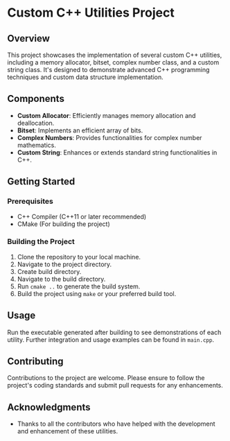 # Custom C++ Utilities Project

## Overview
This project showcases the implementation of several custom C++ utilities, including a memory allocator, bitset, complex number class, and a custom string class. It's designed to demonstrate advanced C++ programming techniques and custom data structure implementation.

## Components
- **Custom Allocator**: Efficiently manages memory allocation and deallocation.
- **Bitset**: Implements an efficient array of bits.
- **Complex Numbers**: Provides functionalities for complex number mathematics.
- **Custom String**: Enhances or extends standard string functionalities in C++.

## Getting Started
### Prerequisites
- C++ Compiler (C++11 or later recommended)
- CMake (For building the project)

### Building the Project
1. Clone the repository to your local machine.
2. Navigate to the project directory.
3. Create build directory.
4. Navigate to the build directory.
5. Run `cmake ..` to generate the build system.
6. Build the project using `make` or your preferred build tool.

## Usage
Run the executable generated after building to see demonstrations of each utility. Further integration and usage examples can be found in `main.cpp`.

## Contributing
Contributions to the project are welcome. Please ensure to follow the project's coding standards and submit pull requests for any enhancements.

## Acknowledgments
- Thanks to all the contributors who have helped with the development and enhancement of these utilities.
